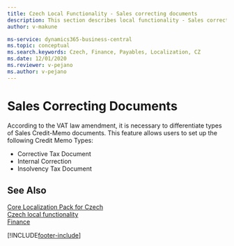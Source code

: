 ```yaml
---
title: Czech Local Functionality - Sales correcting documents 
description: This section describes local functionality - Sales correcting documents.
author: v-makune

ms-service: dynamics365-business-central
ms.topic: conceptual
ms.search.keywords: Czech, Finance, Payables, Localization, CZ
ms.date: 12/01/2020
ms.reviewer: v-pejano
ms.author: v-pejano
---
```



# Sales Correcting Documents

According to the VAT law amendment, it is necessary to differentiate types of Sales Credit-Memo documents. This feature allows users to set up the following Credit Memo Types:

- Corrective Tax Document
- Internal Correction
- Insolvency Tax Document

## See Also

[Core Localization Pack for Czech](ui-extensions-core-localization-pack-cz.md)  
[Czech local functionality](czech-local-functionality.md)  
[Finance](../../finance.md)  


[!INCLUDE[footer-include](../../includes/footer-banner.md)]